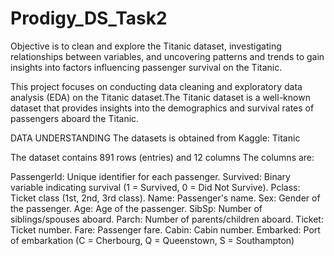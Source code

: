 # Prodigy_DS_Task2
 Objective is to clean and explore the Titanic dataset, investigating relationships between variables, and uncovering patterns and trends to gain insights into factors influencing passenger survival on the Titanic.

This project focuses on conducting data cleaning and exploratory data analysis (EDA) on the Titanic dataset.The Titanic dataset is a well-known dataset that provides insights into the demographics and survival rates of passengers aboard the Titanic.

DATA UNDERSTANDING
The datasets is obtained from Kaggle: Titanic

The dataset contains 891 rows (entries) and 12 columns
The columns are:

PassengerId: Unique identifier for each passenger.
Survived: Binary variable indicating survival (1 = Survived, 0 = Did Not Survive).
Pclass: Ticket class (1st, 2nd, 3rd class).
Name: Passenger's name.
Sex: Gender of the passenger.
Age: Age of the passenger.
SibSp: Number of siblings/spouses aboard.
Parch: Number of parents/children aboard.
Ticket: Ticket number.
Fare: Passenger fare.
Cabin: Cabin number.
Embarked: Port of embarkation (C = Cherbourg, Q = Queenstown, S = Southampton)
